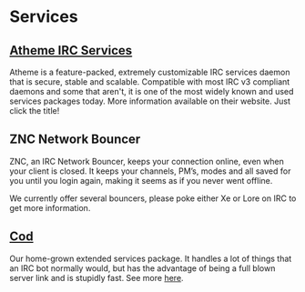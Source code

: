 # Services

## [Atheme IRC Services](http://atheme.net)

Atheme is a feature-packed, extremely customizable IRC services daemon that is 
secure, stable and scalable. Compatible with most IRC v3 compliant daemons and 
some that aren't, it is one of the most widely known and used services packages 
today. More information available on their website. Just click the title!

## ZNC Network Bouncer

ZNC, an IRC Network Bouncer, keeps your connection online, even when your 
client is closed. It keeps your channels, PM’s, modes and all saved for you 
until you login again, making it seems as if you never went offline.

We currently offer several bouncers, please poke either Xe or Lore on IRC to 
get more information.

## [Cod](http://github.com/lyska/cod)

Our home-grown extended services package. It handles a lot of things that an 
IRC bot normally would, but has the advantage of being a full blown server link 
and is stupidly fast. See more [here](cod).

